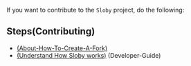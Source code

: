 If you want to contribute to the `Sloby` project, do the following:

## Steps(Contributing)
 - [(About-How-To-Create-A-Fork)](https://docs.github.com/en/get-started/quickstart/contributing-to-projects)
 - [(Understand How Sloby works)](TBD) (Developer-Guide)
 
